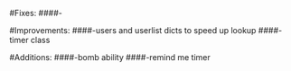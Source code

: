 #Fixes:
####-

#Improvements:
####-users and userlist dicts to speed up lookup
####-timer class

#Additions:
####-bomb ability
####-remind me timer